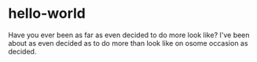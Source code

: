 # hello-world
Have you ever been as far as even decided to do more look like?
I've been about as even decided as to do more than look like on osome occasion as decided.
